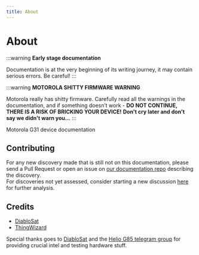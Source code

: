 ```yaml
---
title: About
---
```

# About

:::warning
**Early stage documentation**

Documentation is at the very beginning of its writing journey, it may contain serious errors. Be careful!
:::

:::warning
**MOTOROLA SHITTY FIRMWARE WARNING**

Motorola really has shitty firmware.
Carefully read all the warnings in the documentation, and if something doesn’t work - **DO NOT CONTINUE, THERE IS A RISK OF BRICKING YOUR DEVICE!**
**Don't cry later and don't say we didn't warn you...**
:::

Motorola G31 device documentation

## Contributing

For any new discovery made that is still not on this documentation, please send a Pull Request or open an issue on [our documentation repo](https://github.com/motorola-cofud/documentation) describing the discovery.<br/>
For discoveries not yet assessed, consider starting a new discussion [here](https://github.com/orgs/motorola-cofud/discussions) for further analysis.

## Credits
- [DiabloSat](https://github.com/progzone122)
- [ThingWizard](https://github.com/OverWorldD)


Special thanks goes to [DiabloSat](https://github.com/progzone122) and the [Helio G85 telegram group](https://t.me/motoheliog85) for providing crucial intel and testing hardware stuff.
